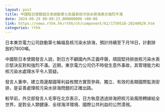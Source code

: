 ```yaml
---
layout: post
title: 中國駐日使館就日本啟動第七批福島核污染水排海表示強烈不滿
date: 2024-06-29 00:09:23.000000000 +08:00
link: https://news.rthk.hk/rthk/ch/component/k2/1759518-20240629.htm
categories: rthk
---
```


日本東京電力公司啟動第七輪福島核污染水排海，預計持續至下月16日，計劃排放約7800噸。

中國駐日本使館發言人說，對日方不顧國內外正義呼聲，頑固堅持排放核污染水表示堅決反對和強烈不滿。近期，東京電力公司仍不時發生意外事故，其管理能力和核污染水處理水平令人質疑。

發言人重申，建立周邊鄰國等利益攸關方實質參與、獨立、有效的長期國際監測安排，是妥善處理核污染水排海問題的正確出路。

較早前，外交部發言人毛寧在北京表示，日方執意透過排海把核污染風險轉嫁給全世界，是對全人類健康、全球海洋環境、國際公共利益的公然漠視。
